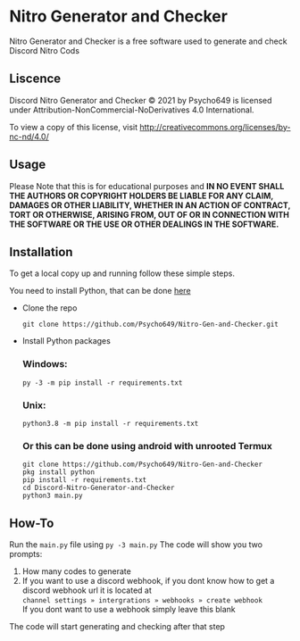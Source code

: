 # Nitro Generator and Checker
Nitro Generator and Checker is a free software used to generate and check Discord Nitro Cods

## Liscence
Discord Nitro Generator and Checker © 2021 by Psycho649 is licensed under Attribution-NonCommercial-NoDerivatives 4.0 International.

To view a copy of this license, visit http://creativecommons.org/licenses/by-nc-nd/4.0/

## Usage
Please Note that this is for educational purposes and **IN NO EVENT SHALL THE AUTHORS OR COPYRIGHT HOLDERS BE LIABLE FOR ANY CLAIM, DAMAGES OR OTHER LIABILITY, WHETHER IN AN ACTION OF CONTRACT, TORT OR OTHERWISE, ARISING FROM, OUT OF OR IN CONNECTION WITH THE SOFTWARE OR THE USE OR OTHER DEALINGS IN THE SOFTWARE.**
## Installation
To get a local copy up and running follow these simple steps.

You need to install Python, that can be done  [here](https://www.python.org/)


 -  Clone the repo
    ```
    git clone https://github.com/Psycho649/Nitro-Gen-and-Checker.git
    ```
    

    
 -  Install Python packages
    
    ### Windows:
    ```
    py -3 -m pip install -r requirements.txt
    ```
    
    ### Unix:
    ```
    python3.8 -m pip install -r requirements.txt
    ```
    

    ### Or this can be done using android with unrooted Termux

    ```
    git clone https://github.com/Psycho649/Nitro-Gen-and-Checker
    pkg install python
    pip install -r requirements.txt
    cd Discord-Nitro-Generator-and-Checker
    python3 main.py
    ```
## How-To
Run the  `main.py`  file using  `py -3 main.py`  The code will show you two prompts:

1.  How many codes to generate
2.  If you want to use a discord webhook, if you dont know how to get a discord webhook url it is located at  
    `channel settings » intergrations » webhooks » create webhook`  
    If you dont want to use a webhook simply leave this blank

The code will start generating and checking after that step
